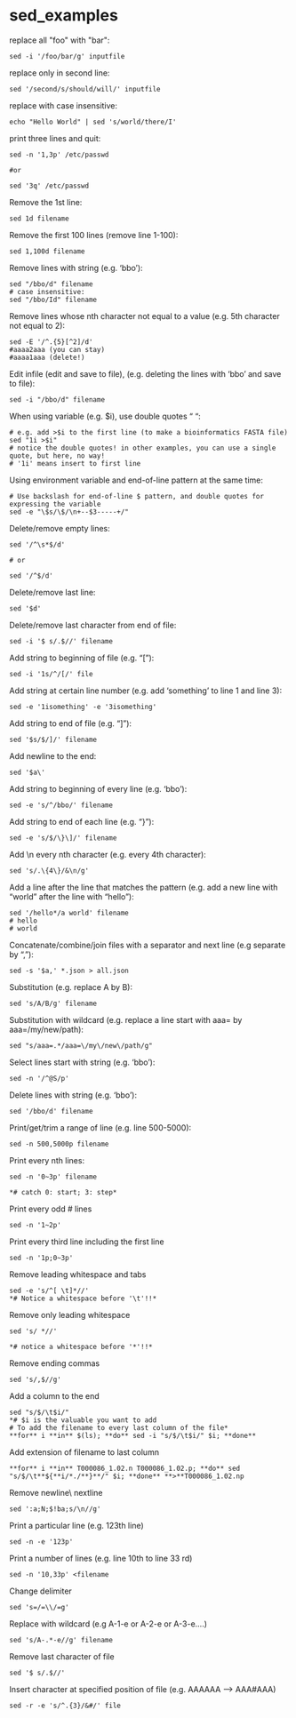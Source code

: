 # sed_examples

replace all "foo" with "bar":

```
sed -i '/foo/bar/g' inputfile

```

replace only in second line:

```
sed '/second/s/should/will/' inputfile

```

replace with case insensitive:

```
echo "Hello World" | sed 's/world/there/I'

```

print three lines and quit:

```
sed -n '1,3p' /etc/passwd

#or

sed '3q' /etc/passwd

```

Remove the 1st line:

```
sed 1d filename
```

Remove the first 100 lines (remove line 1-100):

```
sed 1,100d filename
```

Remove lines with string (e.g. ‘bbo’):

```
sed "/bbo/d" filename
# case insensitive:
sed "/bbo/Id" filename
```

Remove lines whose nth character not equal to a value (e.g. 5th character not equal to 2):

```
sed -E '/^.{5}[^2]/d'
#aaaa2aaa (you can stay)
#aaaa1aaa (delete!)
```

Edit infile (edit and save to file), (e.g. deleting the lines with ‘bbo’ and save to file):

```
sed -i "/bbo/d" filename
```

When using variable (e.g. $i), use double quotes “ “:

```
# e.g. add >$i to the first line (to make a bioinformatics FASTA file)
sed "1i >$i"
# notice the double quotes! in other examples, you can use a single quote, but here, no way!
# '1i' means insert to first line
```

Using environment variable and end-of-line pattern at the same time:

```
# Use backslash for end-of-line $ pattern, and double quotes for expressing the variable
sed -e "\$s/\$/\n+--$3-----+/"
```

Delete/remove empty lines:

```
sed '/^\s*$/d'

# or

sed '/^$/d'
```

Delete/remove last line:

```
sed '$d'
```

Delete/remove last character from end of file:

```
sed -i '$ s/.$//' filename
```

Add string to beginning of file (e.g. “[”):

```
sed -i '1s/^/[/' file
```

Add string at certain line number (e.g. add ‘something’ to line 1 and line 3):

```
sed -e '1isomething' -e '3isomething'
```

Add string to end of file (e.g. “]”):

```
sed '$s/$/]/' filename
```

Add newline to the end:

```
sed '$a\'
```

Add string to beginning of every line (e.g. ‘bbo’):

```
sed -e 's/^/bbo/' filename
```

Add string to end of each line (e.g. “}”):

```
sed -e 's/$/\}\]/' filename
```

Add \n every nth character (e.g. every 4th character):

```
sed 's/.\{4\}/&\n/g'
```

Add a line after the line that matches the pattern (e.g. add a new line with “world” after the line with “hello”):

```
sed '/hello*/a world' filename
# hello
# world
```

Concatenate/combine/join files with a separator and next line (e.g separate by “,”):

```
sed -s '$a,' *.json > all.json
```

Substitution (e.g. replace A by B):

```
sed 's/A/B/g' filename
```

Substitution with wildcard (e.g. replace a line start with aaa= by aaa=/my/new/path):

```
sed "s/aaa=.*/aaa=\/my\/new\/path/g"
```

Select lines start with string (e.g. ‘bbo’):

```
sed -n '/^@S/p'
```

Delete lines with string (e.g. ‘bbo’):

```
sed '/bbo/d' filename
```

Print/get/trim a range of line (e.g. line 500-5000):

```
sed -n 500,5000p filename
```

Print every nth lines:

```
sed -n '0~3p' filename

*# catch 0: start; 3: step*
```

Print every odd # lines

```
sed -n '1~2p'
```

Print every third line including the first line

```
sed -n '1p;0~3p'
```

Remove leading whitespace and tabs

```
sed -e 's/^[ \t]*//'
*# Notice a whitespace before '\t'!!*
```

Remove only leading whitespace

```
sed 's/ *//'

*# notice a whitespace before '*'!!*
```

Remove ending commas

```
sed 's/,$//g'
```

Add a column to the end

```
sed "s/$/\t$i/"
*# $i is the valuable you want to add
# To add the filename to every last column of the file*
**for** i **in** $(ls); **do** sed -i "s/$/\t$i/" $i; **done**
```

Add extension of filename to last column

```
**for** i **in** T000086_1.02.n T000086_1.02.p; **do** sed "s/$/\t**${**i/*./**}**/" $i; **done** **>**T000086_1.02.np
```

Remove newline\ nextline

```
sed ':a;N;$!ba;s/\n//g'
```

Print a particular line (e.g. 123th line)

```
sed -n -e '123p'
```

Print a number of lines (e.g. line 10th to line 33 rd)

```
sed -n '10,33p' <filename
```

Change delimiter

```
sed 's=/=\\/=g'
```

Replace with wildcard (e.g A-1-e or A-2-e or A-3-e….)

```
sed 's/A-.*-e//g' filename
```

Remove last character of file

```
sed '$ s/.$//'
```

Insert character at specified position of file (e.g. AAAAAA –> AAA#AAA)

```
sed -r -e 's/^.{3}/&#/' file
```